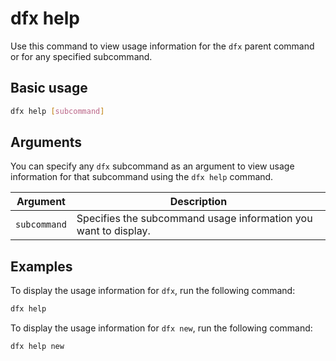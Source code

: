 # dfx help

Use this command to view usage information for the `dfx` parent command or for any specified subcommand.

## Basic usage

``` bash
dfx help [subcommand]
```

## Arguments

You can specify any `dfx` subcommand as an argument to view usage information for that subcommand using the `dfx help` command.

| Argument     | Description                                                     |
|--------------|-----------------------------------------------------------------|
| `subcommand` | Specifies the subcommand usage information you want to display. |

## Examples

To display the usage information for `dfx`, run the following command:

``` bash
dfx help
```

To display the usage information for `dfx new`, run the following command:

``` bash
dfx help new
```
